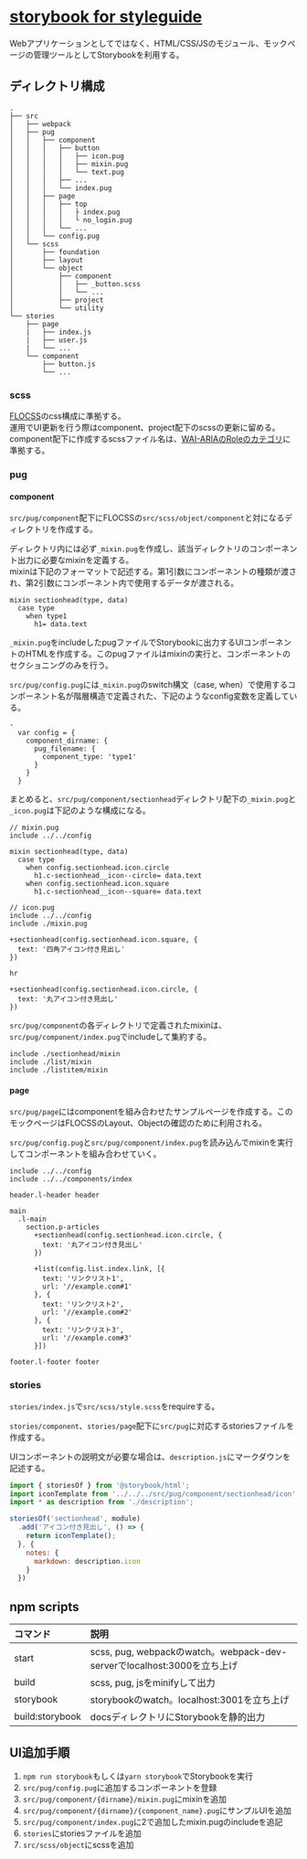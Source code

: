 # [storybook for styleguide](https://kzhrk-sandbox.github.io/storybook-for-styleguide/)

Webアプリケーションとしてではなく、HTML/CSS/JSのモジュール、モックページの管理ツールとしてStorybookを利用する。

## ディレクトリ構成

```
.
├── src
│   ├── webpack
│   ├── pug
│   │   ├── component
│   │   │   ├── button
│   │   │   │   ├── icon.pug
│   │   │   │   ├── mixin.pug
│   │   │   │   └── text.pug
│   │   │   ├── ...
│   │   │   └── index.pug
│   │   ├── page
│   │   │   ├── top
│   │   │   │   ├ index.pug
│   │   │   │   └ no_login.pug
│   │   │   └── ...
│   │   └── config.pug
│   └── scss 
│       ├── foundation
│       ├── layout
│       └── object
│           ├── component
│           │   ├── _button.scss
│           │   └── ...
│           ├── project
│           └── utility
└── stories
    ├── page
    |   ├── index.js
    |   ├── user.js
    |   └── ...
    └── component
        ├── button.js
        └── ...
```

### scss

[FLOCSS](https://github.com/hiloki/flocss)のcss構成に準拠する。  
運用でUI更新を行う際はcomponent、project配下のscssの更新に留める。  
component配下に作成するscssファイル名は、[WAI-ARIAのRoleのカテゴリ](https://www.w3.org/TR/wai-aria/#roles_categorization)に準拠する。

### pug

#### component

`src/pug/component`配下にFLOCSSの`src/scss/object/component`と対になるディレクトリを作成する。

ディレクトリ内には必ず`_mixin.pug`を作成し、該当ディレクトリのコンポーネント出力に必要なmixinを定義する。  
mixinは下記のフォーマットで記述する。第1引数にコンポーネントの種類が渡され、第2引数にコンポーネント内で使用するデータが渡される。

```pug
mixin sectionhead(type, data)
  case type
    when type1
      h1= data.text
```

`_mixin.pug`をincludeしたpugファイルでStorybookに出力するUIコンポーネントのHTMLを作成する。このpugファイルはmixinの実行と、コンポーネントのセクショニングのみを行う。

`src/pug/config.pug`には`_mixin.pug`のswitch構文（case, when）で使用するコンポーネント名が階層構造で定義された、下記のようなconfig変数を定義している。

```pug
-
  var config = {
    component_dirname: {
      pug_filename: {
        component_type: 'type1'
      }
    }
  }
```

まとめると、`src/pug/component/sectionhead`ディレクトリ配下の`_mixin.pug`と`_icon.pug`は下記のような構成になる。

```pug
// mixin.pug
include ../../config

mixin sectionhead(type, data)
  case type
    when config.sectionhead.icon.circle
      h1.c-sectionhead__icon--circle= data.text
    when config.sectionhead.icon.square
      h1.c-sectionhead__icon--square= data.text
```

```pug
// icon.pug
include ../../config
include ./mixin.pug

+sectionhead(config.sectionhead.icon.square, {
  text: '四角アイコン付き見出し'
})

hr

+sectionhead(config.sectionhead.icon.circle, {
  text: '丸アイコン付き見出し'
})
```

`src/pug/component`の各ディレクトリで定義されたmixinは、`src/pug/component/index.pug`でincludeして集約する。

```pug
include ./sectionhead/mixin
include ./list/mixin
include ./listitem/mixin
```

#### page

`src/pug/page`にはcomponentを組み合わせたサンプルページを作成する。このモックページはFLOCSSのLayout、Objectの確認のために利用される。

`src/pug/config.pug`と`src/pug/component/index.pug`を読み込んでmixinを実行してコンポーネントを組み合わせていく。

```pug
include ../../config
include ../../components/index

header.l-header header

main
  .l-main
    section.p-articles
      +sectionhead(config.sectionhead.icon.circle, {
        text: '丸アイコン付き見出し'
      })

      +list(config.list.index.link, [{
        text: 'リンクリスト1',
        url: '//example.com#1'
      }, {
        text: 'リンクリスト2',
        url: '//example.com#2'
      }, {
        text: 'リンクリスト3',
        url: '//example.com#3'
      }])

footer.l-footer footer
```

### stories

`stories/index.js`で`src/scss/style.scss`をrequireする。

`stories/component`、`stories/page`配下に`src/pug`に対応するstoriesファイルを作成する。

UIコンポーネントの説明文が必要な場合は、`description.js`にマークダウンを記述する。

```js
import { storiesOf } from '@storybook/html';
import iconTemplate from '../../../src/pug/component/sectionhead/icon';
import * as description from './description';

storiesOf('sectionhead', module)
  .add('アイコン付き見出し', () => {
    return iconTemplate();
  }, {
    notes: {
      markdown: description.icon
    }
  })
```

## npm scripts

| コマンド | 説明 |
|:--------|:----|
| start | scss, pug, webpackのwatch。webpack-dev-serverでlocalhost:3000を立ち上げ |
| build | scss, pug, jsをminifyして出力 |
| storybook | storybookのwatch。localhost:3001を立ち上げ |
| build:storybook | docsディレクトリにStorybookを静的出力 |

## UI追加手順

1. `npm run storybook`もしくは`yarn storybook`でStorybookを実行
2. `src/pug/config.pug`に追加するコンポーネントを登録
3. `src/pug/component/{dirname}/mixin.pug`にmixinを追加
4. `src/pug/component/{dirname}/{component_name}.pug`にサンプルUIを追加
5. `src/pug/component/index.pug`に2で追加したmixin.pugのincludeを追記
6. `stories`にstoriesファイルを追加
7. `src/scss/object`にscssを追加
